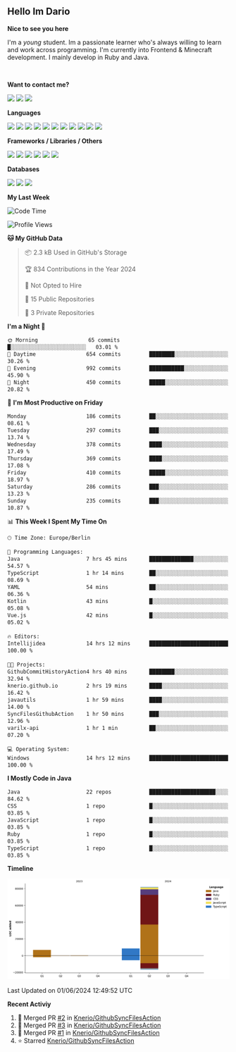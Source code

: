 <h2>Hello Im Dario</h2>

**Nice to see you here**

I'm a *young* student. Im a passionate learner who's always willing to learn and work across
programming. I'm currently into Frontend & Minecraft development. I mainly develop in Ruby and Java.

<br/>

**Want to contact me?**

<a href="https://github.com/knerio"><img src="https://img.shields.io/badge/-Github-blue?style=for-the-badge&logo=github&logoColor=white"/></a> <a href="https://discord.com/users/639416958923702292"><img src="https://img.shields.io/badge/-knerio-blue?style=for-the-badge&logo=discord&logoColor=white"/></a> <a href="https://twitch.tv/dopalos_"><img src="https://img.shields.io/badge/-twitch-blue?style=for-the-badge&logo=twitch&logoColor=white"/></a>

**Languages**

<img src="https://img.shields.io/badge/-HTML-blue?style=for-the-badge&logo=html5&logoColor=white"/> <img src="https://img.shields.io/badge/-CSS-blue?style=for-the-badge&logo=CSS3&logoColor=white"/> <img src="https://img.shields.io/badge/-Javascript-blue?style=for-the-badge&logo=javascript&logoColor=white"/> <img src="https://img.shields.io/badge/-Typescript-blue?style=for-the-badge&logo=TypeScript&logoColor=white"/> <img src="https://img.shields.io/badge/-Java-blue?style=for-the-badge&logo=java&logoColor=white"/> <img src="https://img.shields.io/badge/-Kotlin-blue?style=for-the-badge&logo=kotlin&logoColor=white"/> <img src="https://img.shields.io/badge/-SQL-blue?style=for-the-badge&logo=MYSQL&logoColor=white"/> <img src="https://img.shields.io/badge/-Markdown-blue?style=for-the-badge&logo=Markdown&logoColor=white"/> <img src="https://img.shields.io/badge/-JSON-blue?style=for-the-badge&logo=JSON&logoColor=white"/> <img src="https://img.shields.io/badge/-Git-blue?style=for-the-badge&logo=Git&logoColor=white"/> <img src="https://img.shields.io/badge/-Ruby-blue?style=for-the-badge&logo=Ruby&logoColor=white"/>
<br/>

 **Frameworks / Libraries / Others**

<img src="https://img.shields.io/badge/-Bootstrap-blue?style=for-the-badge&logo=Bootstrap&logoColor=white"/> <img src="https://img.shields.io/badge/-Node.JS-blue?style=for-the-badge&logo=node.js&logoColor=white"/> <img src="https://img.shields.io/badge/-React-blue?style=for-the-badge&logo=React&logoColor=white"/> <img src="https://img.shields.io/badge/-Express-blue?style=for-the-badge&logo=Express&logoColor=white"/> <img src="https://img.shields.io/badge/-Next.Js-blue?style=for-the-badge&logo=Next.Js&logoColor=white"/> <img src="https://img.shields.io/badge/-Ruby_On_Rails-blue?style=for-the-badge&logo=ruby-on-rails&logoColor=white"/>

**Databases**

<img src="https://img.shields.io/badge/-MongoDB-blue?style=for-the-badge&logo=mongodb&logoColor=white"/> <img src="https://img.shields.io/badge/-MariaDB-blue?style=for-the-badge&logo=MariaDB&logoColor=white"/>
<img src="https://img.shields.io/badge/-PostgreSQL-blue?style=for-the-badge&logo=PostgreSQl&logoColor=white"/>

**My Last Week**

<!--START_SECTION:waka-->
![Code Time](http://img.shields.io/badge/Code%20Time-325%20hrs%2026%20mins-blue)

![Profile Views](http://img.shields.io/badge/Profile%20Views-907-blue)

**🐱 My GitHub Data** 

> 📦 2.3 kB Used in GitHub's Storage 
 > 
> 🏆 834 Contributions in the Year 2024
 > 
> 🚫 Not Opted to Hire
 > 
> 📜 15 Public Repositories 
 > 
> 🔑 3 Private Repositories 
 > 
**I'm a Night 🦉** 

```text
🌞 Morning                65 commits          █░░░░░░░░░░░░░░░░░░░░░░░░   03.01 % 
🌆 Daytime                654 commits         ████████░░░░░░░░░░░░░░░░░   30.26 % 
🌃 Evening                992 commits         ███████████░░░░░░░░░░░░░░   45.90 % 
🌙 Night                  450 commits         █████░░░░░░░░░░░░░░░░░░░░   20.82 % 
```
📅 **I'm Most Productive on Friday** 

```text
Monday                   186 commits         ██░░░░░░░░░░░░░░░░░░░░░░░   08.61 % 
Tuesday                  297 commits         ███░░░░░░░░░░░░░░░░░░░░░░   13.74 % 
Wednesday                378 commits         ████░░░░░░░░░░░░░░░░░░░░░   17.49 % 
Thursday                 369 commits         ████░░░░░░░░░░░░░░░░░░░░░   17.08 % 
Friday                   410 commits         █████░░░░░░░░░░░░░░░░░░░░   18.97 % 
Saturday                 286 commits         ███░░░░░░░░░░░░░░░░░░░░░░   13.23 % 
Sunday                   235 commits         ███░░░░░░░░░░░░░░░░░░░░░░   10.87 % 
```


📊 **This Week I Spent My Time On** 

```text
🕑︎ Time Zone: Europe/Berlin

💬 Programming Languages: 
Java                     7 hrs 45 mins       ██████████████░░░░░░░░░░░   54.57 % 
TypeScript               1 hr 14 mins        ██░░░░░░░░░░░░░░░░░░░░░░░   08.69 % 
YAML                     54 mins             ██░░░░░░░░░░░░░░░░░░░░░░░   06.36 % 
Kotlin                   43 mins             █░░░░░░░░░░░░░░░░░░░░░░░░   05.08 % 
Vue.js                   42 mins             █░░░░░░░░░░░░░░░░░░░░░░░░   05.02 % 

🔥 Editors: 
Intellijidea             14 hrs 12 mins      █████████████████████████   100.00 % 

🐱‍💻 Projects: 
GithubCommitHistoryAction4 hrs 40 mins       ████████░░░░░░░░░░░░░░░░░   32.94 % 
knerio.github.io         2 hrs 19 mins       ████░░░░░░░░░░░░░░░░░░░░░   16.42 % 
javautils                1 hr 59 mins        ████░░░░░░░░░░░░░░░░░░░░░   14.00 % 
SyncFilesGithubAction    1 hr 50 mins        ███░░░░░░░░░░░░░░░░░░░░░░   12.96 % 
varilx-api               1 hr 1 min          ██░░░░░░░░░░░░░░░░░░░░░░░   07.20 % 

💻 Operating System: 
Windows                  14 hrs 12 mins      █████████████████████████   100.00 % 
```

**I Mostly Code in Java** 

```text
Java                     22 repos            █████████████████████░░░░   84.62 % 
CSS                      1 repo              █░░░░░░░░░░░░░░░░░░░░░░░░   03.85 % 
JavaScript               1 repo              █░░░░░░░░░░░░░░░░░░░░░░░░   03.85 % 
Ruby                     1 repo              █░░░░░░░░░░░░░░░░░░░░░░░░   03.85 % 
TypeScript               1 repo              █░░░░░░░░░░░░░░░░░░░░░░░░   03.85 % 
```



**Timeline**

![Lines of Code chart](https://raw.githubusercontent.com/Knerio/Knerio/main/assets/bar_graph.png)


 Last Updated on 01/06/2024 12:49:52 UTC
<!--END_SECTION:waka-->

**Recent Activiy**

<!--RECENT_ACTIVITY:start-->
1. 🎉 Merged PR [#2](https://github.com/Knerio/GithubSyncFilesAction/pull/2) in [Knerio/GithubSyncFilesAction](https://github.com/Knerio/GithubSyncFilesAction)<br>
2. 🎉 Merged PR [#3](https://github.com/Knerio/GithubSyncFilesAction/pull/3) in [Knerio/GithubSyncFilesAction](https://github.com/Knerio/GithubSyncFilesAction)<br>
3. 🎉 Merged PR [#1](https://github.com/Knerio/GithubSyncFilesAction/pull/1) in [Knerio/GithubSyncFilesAction](https://github.com/Knerio/GithubSyncFilesAction)<br>
4. ⭐ Starred [Knerio/GithubSyncFilesAction](https://github.com/Knerio/GithubSyncFilesAction)<br>
<!--RECENT_ACTIVITY:end-->
